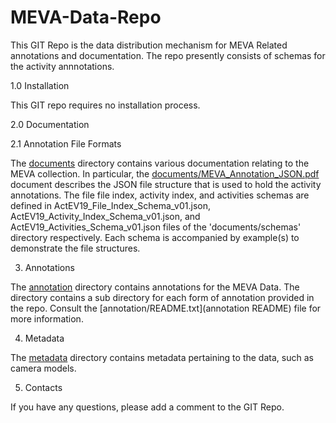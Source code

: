 # MEVA-Data-Repo

This GIT Repo is the data distribution mechanism for MEVA Related
annotations and documentation.  The repo presently consists of schemas
for the activity annnotations.

1.0 Installation

This GIT repo requires no installation process.

2.0 Documentation

2.1 Annotation File Formats

The [documents](documents) directory contains various documentation
relating to the MEVA collection. In particular, the
[documents/MEVA_Annotation_JSON.pdf](MEVA_Annotation_JSON.pdf)
document describes the JSON file structure that is used to hold the
activity annotations.  The file file index, activity index, and
activities schemas are defined in ActEV19_File_Index_Schema_v01.json,
ActEV19_Activity_Index_Schema_v01.json, and
ActEV19_Activities_Schema_v01.json files of the 'documents/schemas'
directory respectively. Each schema is accompanied by example(s) to
demonstrate the file structures.

3. Annotations

The [annotation](annotation) directory contains annotations for the MEVA Data.
The directory contains a sub directory for each form of annotation
provided in the repo.  Consult the [annotation/README.txt](annotation
README) file for more information.

4. Metadata

The [metadata](metadata) directory contains metadata pertaining to the
data, such as camera models.

5. Contacts

If you have any questions, please add a comment to the GIT Repo.

